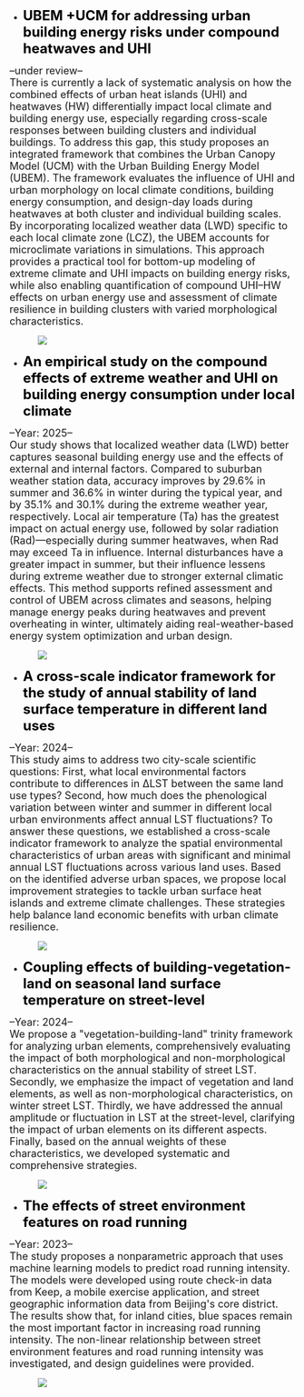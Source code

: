 - <a href="https://papers.ssrn.com/sol3/papers.cfm?abstract_id=5555721" style="color: black; text-decoration: none;">
  <strong><span style="font-size: 24px;">UBEM +UCM for addressing urban building energy risks under compound heatwaves and UHI</span></strong>
</a>
<p style="font-size: 18px; margin: 0;">–under review–</p>
<p style="font-size: 18px; max-width: 100%; margin: 0;">
  There is currently a lack of systematic analysis on how the combined effects of urban heat islands (UHI) and heatwaves (HW) differentially impact local climate and building energy use, especially regarding cross-scale responses between building clusters and individual buildings. To address this gap, this study proposes an integrated framework that combines the Urban Canopy Model (UCM) with the Urban Building Energy Model (UBEM). The framework evaluates the influence of UHI and urban morphology on local climate conditions, building energy consumption, and design-day loads during heatwaves at both cluster and individual building scales. By incorporating localized weather data (LWD) specific to each local climate zone (LCZ), the UBEM accounts for microclimate variations in simulations. This approach provides a practical tool for bottom-up modeling of extreme climate and UHI impacts on building energy risks, while also enabling quantification of compound UHI–HW effects on urban energy use and assessment of climate resilience in building clusters with varied morphological characteristics.
</p>
<a href="https://papers.ssrn.com/sol3/papers.cfm?abstract_id=5555721">
  <img src="https://shawnzhang7829.github.io/worksimage/Paper_1_small.jpg" 
       style="max-width: 80%; height: auto; display: block; margin: 15px auto;" 
       loading="lazy"/>
</a>

- <a href="https://papers.ssrn.com/sol3/papers.cfm?abstract_id=5552898" style="color: black; text-decoration: none;">
  <strong><span style="font-size: 24px;">An empirical study on the compound effects of extreme weather and UHI on building energy consumption under local climate</span></strong>
</a>
<p style="font-size: 18px; margin: 0;">–Year: 2025–</p>
<p style="font-size: 18px; max-width: 100%; margin: 0;">
  Our study shows that localized weather data (LWD) better captures seasonal building energy use and the effects of external and internal factors. Compared to suburban weather station data, accuracy improves by 29.6% in summer and 36.6% in winter during the typical year, and by 35.1% and 30.1% during the extreme weather year, respectively. Local air temperature (Ta) has the greatest impact on actual energy use, followed by solar radiation (Rad)—especially during summer heatwaves, when Rad may exceed Ta in influence. Internal disturbances have a greater impact in summer, but their influence lessens during extreme weather due to stronger external climatic effects. This method supports refined assessment and control of UBEM across climates and seasons, helping manage energy peaks during heatwaves and prevent overheating in winter, ultimately aiding real-weather-based energy system optimization and urban design.
</p>
<a href="https://papers.ssrn.com/sol3/papers.cfm?abstract_id=5552898">
  <img src="https://shawnzhang7829.github.io/worksimage/Paper_2_small.jpg" 
       style="max-width: 80%; height: auto; display: block; margin: 15px auto;" 
       loading="lazy"/>
</a>

- <a href="https://doi.org/10.1016/j.scs.2024.105936" style="color: black; text-decoration: none;">
  <strong><span style="font-size: 24px;">A cross-scale indicator framework for the study of annual stability of land surface temperature in different land uses</span></strong>
</a>
<p style="font-size: 18px; margin: 0;">–Year: 2024–</p>
<p style="font-size: 18px; max-width: 100%; margin: 0;">
  This study aims to address two city-scale scientific questions: First, what local environmental factors contribute to differences in ΔLST between the same land use types? Second, how much does the phenological variation between winter and summer in different local urban environments affect annual LST fluctuations? To answer these questions, we established a cross-scale indicator framework to analyze the spatial environmental characteristics of urban areas with significant and minimal annual LST fluctuations across various land uses. Based on the identified adverse urban spaces, we propose local improvement strategies to tackle urban surface heat islands and extreme climate challenges. These strategies help balance land economic benefits with urban climate resilience.
</p>
<a href="https://doi.org/10.1016/j.scs.2024.105936">
  <img src="https://shawnzhang7829.github.io/worksimage/Paper_3_small.jpg" 
       style="max-width: 80%; height: auto; display: block; margin: 15px auto;" 
       loading="lazy"/>
</a>

- <a href="https://doi.org/10.1016/j.buildenv.2024.111790" style="color: black; text-decoration: none;">
  <strong><span style="font-size: 24px;">Coupling effects of building-vegetation-land on seasonal land surface temperature on street-level</span></strong>
</a>
<p style="font-size: 18px; margin: 0;">–Year: 2024–</p>
<p style="font-size: 18px; max-width: 100%; margin: 0;">
  We propose a "vegetation-building-land" trinity framework for analyzing urban elements, comprehensively evaluating the impact of both morphological and non-morphological characteristics on the annual stability of street LST. Secondly, we emphasize the impact of vegetation and land elements, as well as non-morphological characteristics, on winter street LST. Thirdly, we have addressed the annual amplitude or fluctuation in LST at the street-level, clarifying the impact of urban elements on its different aspects. Finally, based on the annual weights of these characteristics, we developed systematic and comprehensive strategies.
</p>
<a href="https://doi.org/10.1016/j.buildenv.2024.111790">
  <img src="https://shawnzhang7829.github.io/worksimage/Paper_4_small.jpg" 
       style="max-width: 80%; height: auto; display: block; margin: 15px auto;" 
       loading="lazy"/>
</a>

- <a href="https://doi.org/10.1177/23998083231185589" style="color: black; text-decoration: none;">
  <strong><span style="font-size: 24px;">The effects of street environment features on road running</span></strong>
</a>
<p style="font-size: 18px; margin: 0;">–Year: 2023–</p>
<p style="font-size: 18px; max-width: 100%; margin: 0;">
  The study proposes a nonparametric approach that uses machine learning models to predict road running intensity. The models were developed using route check-in data from Keep, a mobile exercise application, and street geographic information data from Beijing's core district. The results show that, for inland cities, blue spaces remain the most important factor in increasing road running intensity. The non-linear relationship between street environment features and road running intensity was investigated, and design guidelines were provided.
</p>
<a href="https://doi.org/10.1177/23998083231185589">
  <img src="https://shawnzhang7829.github.io/worksimage/Paper_5_small.jpg" 
       style="max-width: 80%; height: auto; display: block; margin: 15px auto;" 
       loading="lazy"/>
</a>